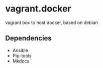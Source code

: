 vagrant.docker
==============

vagrant box to host docker, based on debian

Dependencies
------------

- Ansible
- Pip-tools
- Mkdocs
